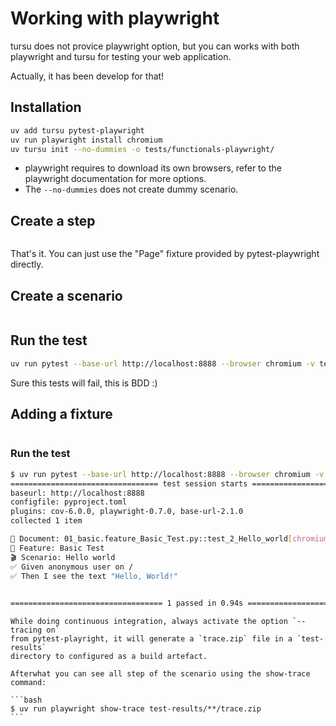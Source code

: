 # Working with playwright

tursu does not provice playwright option, but you can works with both
playwright and tursu for testing your web application.

Actually, it has been develop for that!

## Installation

```bash
uv add tursu pytest-playwright
uv run playwright install chromium
uv tursu init --no-dummies -o tests/functionals-playwright/
```

- playwright requires to download its own browsers,
  refer to the playwright documentation for more options.
- The `--no-dummies` does not create dummy scenario.

## Create a step

```{literalinclude} ../../tests/using_playwright/steps.py

```

That's it. You can just use the "Page" fixture provided by pytest-playwright directly.

## Create a scenario

```{literalinclude} ../../tests/using_playwright/01_basic.feature

```

## Run the test

```bash
uv run pytest --base-url http://localhost:8888 --browser chromium -v tests/using_playwright/
```

Sure this tests will fail, this is BDD :)

## Adding a fixture


```{literalinclude} ../../tests/using_playwright/conftest.py

```


### Run the test

```bash
$ uv run pytest --base-url http://localhost:8888 --browser chromium -v tests/using_playwright/
================================= test session starts =================================
baseurl: http://localhost:8888
configfile: pyproject.toml
plugins: cov-6.0.0, playwright-0.7.0, base-url-2.1.0
collected 1 item

📄 Document: 01_basic.feature_Basic_Test.py::test_2_Hello_world[chromium]
🥒 Feature: Basic Test
🎬 Scenario: Hello world
✅ Given anonymous user on /
✅ Then I see the text "Hello, World!"
                                                                           PASSED [100%]

================================== 1 passed in 0.94s ==================================
```


````{tip}
While doing continuous integration, always activate the option `--tracing on`
from pytest-playright, it will generate a `trace.zip` file in a `test-results`
directory to configured as a build artefact.

Afterwhat you can see all step of the scenario using the show-trace command:

```bash
$ uv run playwright show-trace test-results/**/trace.zip
```

````
